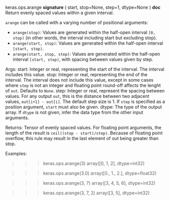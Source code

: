 keras.ops.arange
__signature__
(
  start,
  stop=None,
  step=1,
  dtype=None
)
__doc__
Return evenly spaced values within a given interval.

`arange` can be called with a varying number of positional arguments:
* `arange(stop)`: Values are generated within the half-open interval
    `[0, stop)` (in other words, the interval including start but excluding
    stop).
* `arange(start, stop)`: Values are generated within the half-open interval
    `[start, stop)`.
* `arange(start, stop, step)`: Values are generated within the half-open
    interval `[start, stop)`, with spacing between values given by step.

Args:
    start: Integer or real, representing the start of the interval. The
        interval includes this value.
    stop: Integer or real, representing the end of the interval. The
        interval does not include this value, except in some cases where
        `step` is not an integer and floating point round-off affects the
        lenght of `out`. Defaults to `None`.
    step: Integer or real, represent the spacing between values. For any
        output `out`, this is the distance between two adjacent values,
        `out[i+1] - out[i]`. The default step size is 1. If `step` is
        specified as a position argument, `start` must also be given.
    dtype: The type of the output array. If `dtype` is not given, infer the
        data type from the other input arguments.

Returns:
    Tensor of evenly spaced values.
    For floating point arguments, the length of the result is
    `ceil((stop - start)/step)`. Because of floating point overflow, this
    rule may result in the last element of out being greater than stop.

Examples:
>>> keras.ops.arange(3)
array([0, 1, 2], dtype=int32)

>>> keras.ops.arange(3.0)
array([0., 1., 2.], dtype=float32)

>>> keras.ops.arange(3, 7)
array([3, 4, 5, 6], dtype=int32)

>>> keras.ops.arange(3, 7, 2)
array([3, 5], dtype=int32)
